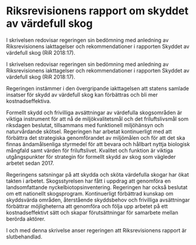# Riksrevisionens rapport om skyddet av värdefull skog

I skrivelsen redovisar regeringen sin bedömning med anledning av Riksrevisionens iakttagelser och rekommendationer i rapporten Skyddet av värdefull skog (RiR 2018:17).

I skrivelsen redovisar regeringen sin bedömning med anledning av Riksrevisionens iakttagelser och rekommendationer i rapporten Skyddet av värdefull skog (RiR 2018:17).

Regeringen instämmer i den övergripande iakttagelsen att statens samlade insatser för skydd av värdefull skog kan förbättras och bli mer kostnadseffektiva.

Formellt skydd och frivilliga avsättningar av värdefulla skogsområden är viktiga instrument för att nå de miljökvalitetsmål och det friluftslivsmål som riksdagen beslutat, tillsammans med funktionell miljöhänsyn och naturvårdande skötsel. Regeringen har arbetat kontinuerligt med att förbättra det strategiska genomförandet av miljömålen och för att det ska finnas ändamålsenliga styrmedel för att bevara och hållbart nyttja biologisk mångfald samt värden för friluftslivet. Kvalitet och funktion är viktiga utgångspunkter för strategin för formellt skydd av skog som vägleder arbetet sedan 2017.

Regeringens satsningar på att skydda och sköta värdefulla skogar har ökat takten i arbetet. Skogsstyrelsen har fått i uppdrag att genomföra en landsomfattande nyckelbiotopsinventering. Regeringen har också beslutat om ett nationellt skogsprogram. Kontinuerligt förbättrad kunskap om skyddsvärda områden, återstående skyddsbehov och frivilliga avsättningar förbättrar möjligheterna att genomföra och följa upp arbetet på ett kostnadseffektivt sätt och skapar förutsättningar för samarbete mellan berörda aktörer.

I och med denna skrivelse anser regeringen att Riksrevisionens rapport är slutbehandlad.
